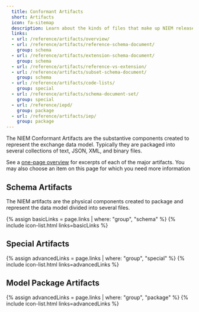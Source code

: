 ```yaml
---
  title: Conformant Artifacts
  short: Artifacts
  icon: fa-sitemap
  description: Learn about the kinds of files that make up NIEM releases and IEPDs.
  links:
  - url: /reference/artifacts/overview/
  - url: /reference/artifacts/reference-schema-document/
    group: schema
  - url: /reference/artifacts/extension-schema-document/
    group: schema
  - url: /reference/artifacts/reference-vs-extension/
  - url: /reference/artifacts/subset-schema-document/
    group: schema
  - url: /reference/artifacts/code-lists/
    group: special
  - url: /reference/artifacts/schema-document-set/
    group: special
  - url: /reference/iepd/
    group: package
  - url: /reference/artifacts/iep/
    group: package
---
```


The NIEM Conformant Artifacts are the substantive components created to represent the exchange data model. Typically they are packaged into several collections of text, JSON, XML, and binary files.

See a [one-page overview](overview) for excerpts of each of the major artifacts. You may also choose an item on this page for which you need more information

## Schema Artifacts

The NIEM artifacts are the physical components created to package and represent the data model divided into several files.

{% assign basicLinks = page.links | where: "group", "schema" %}
{% include icon-list.html links=basicLinks %}

## Special Artifacts

{% assign advancedLinks = page.links | where: "group", "special" %}
{% include icon-list.html links=advancedLinks %}

## Model Package Artifacts

{% assign advancedLinks = page.links | where: "group", "package" %}
{% include icon-list.html links=advancedLinks %}
